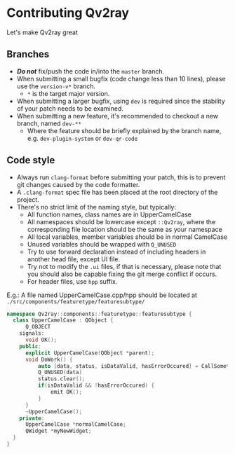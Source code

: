 # Contributing Qv2ray

Let's make Qv2ray great

## Branches

- ***Do not*** fix/push the code in/into the `master` branch.
- When submitting a small bugfix (code change less than 10 lines), please use the `version-v*` branch.
  - `*` is the target major version.
- When submitting a larger bugfix, using `dev` is required since the stability of your patch needs to be examined.
- When submitting a new feature, it's recommended to checkout a new branch, named `dev-**` 
  - Where the feature should be briefly explained by the branch name, e.g. `dev-plugin-system` or `dev-qr-code`
  
## Code style

- Always run `clang-format` before submitting your patch, this is to prevent git changes caused by the code formatter.
- A `.clang-format` spec file has been placed at the root directory of the project.
- There's no strict limit of the naming style, but typically:
  - All function names, class names are in UpperCamelCase
  - All namespaces should be lowercase except `::Qv2ray`, where the corresponding file location should be the same as your namespace
  - All local variables, member variables should be in normal CamelCase
  - Unused variables should be wrapped with `Q_UNUSED`
  - Try to use forward declaration instead of including headers in another head file, except UI file.
  - Try not to modify the `.ui` files, if that is necessary, please note that you should also be capable fixing the git merge conflict if occurs.
  - For header files, use `hpp` suffix.
  
E.g.: A file named UpperCamelCase.cpp/hpp should be located at `./src/components/featuretype/featuresubtype/`

```c++
namespace Qv2ray::components::featuretype::featuresubtype {
  class UpperCamelCase : QObject {
      Q_OBJECT
    signals:
      void OK();
    public: 
      explicit UpperCamelCase(QObject *parent);
      void DoWork() {
          auto [data, status, isDataValid, hasErrorOccured] = CallSomethingElse();
          Q_UNUSED(data)
          status.clear();
          if(isDataValid && !hasErrorOccured) {
              emit OK();
          }
      }
      ~UpperCamelCase();
    private:
      UpperCamelCase *normalCamelCase;
      QWidget *myNewWidget;
  }
}
```

